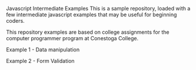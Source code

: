 Javascript Intermediate Examples
This is a sample repository, loaded with a few intermediate javascript examples that may be useful for beginning coders.

This repository examples are based on college assignments for the computer programmer program at Conestoga College. 

Example 1 - Data manipulation

Example 2 - Form Validation
